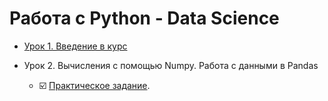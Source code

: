 # Работа с Python - Data Science

- [Урок 1. Введение в курс](https://github.com/Rusta12/Data_Science/tree/master/DZ_0)

- Урок 2. Вычисления с помощью Numpy. Работа с данными в Pandas 
    - :ballot_box_with_check: [Практическое задание](https://github.com/Rusta12/Data_Science/blob/master/DZ_1/DZ2_DataScience.ipynb).
